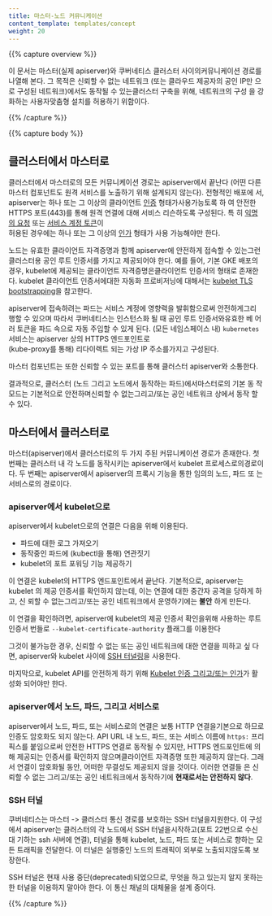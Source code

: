 ```yaml
---
title: 마스터-노드 커뮤니케이션
content_template: templates/concept
weight: 20
---
```


{{% capture overview %}}

이 문서는 마스터(실제 apiserver)와 쿠버네티스 클러스터 사이의커뮤니케이션 경로를
나열해 본다. 그 목적은 신뢰할 수 없는 네트워크 (또는 클라우드 제공자의 공인 IP만
으로 구성된 네트워크)에서도 동작될 수 있는클러스터 구축을 위해, 네트워크의 구성
을 강화하는 사용자맞춤형 설치를 허용하기 위함이다.

{{% /capture %}}

{{% capture body %}}

## 클러스터에서 마스터로

클러스터에서 마스터로의 모든 커뮤니케이션 경로는 apiserver에서 끝난다 (어떤 다른
마스터 컴포넌트도 원격 서비스를 노출하기 위해 설계되지 않는다). 전형적인 배포에
서, apiserver는 하나 또는 그 이상의 클라이언트
[인증](/docs/reference/access-authn-authz/authentication/) 형태가사용가능토록 하
여 안전한 HTTPS 포트(443)를 통해 원격 연결에 대해 서비스 리슨하도록 구성된다. 특
히
[익명의 요청](/docs/reference/access-authn-authz/authentication/#anonymous-requests)
또는
[서비스 계정 토큰](/docs/reference/access-authn-authz/authentication/#service-account-tokens)이  
허용된 경우에는 하나 또는 그 이상의
[인가](/docs/reference/access-authn-authz/authorization/) 형태가 사용 가능해야만
한다.

노드는 유효한 클라이언트 자격증명과 함께 apiserver에 안전하게 접속할 수 있는그런
클러스터용 공인 루트 인증서를 가지고 제공되어야 한다. 예를 들어, 기본 GKE 배포의
경우, kubelet에 제공되는 클라이언트 자격증명은클라이언트 인증서의 형태로 존재한
다. kubelet 클라이언트 인증서에대한 자동화 프로비저닝에 대해서는
[kubelet TLS bootstrapping](/docs/reference/command-line-tools-reference/kubelet-tls-bootstrapping/)을
참고한다.

apiserver에 접속하려는 파드는 서비스 계정에 영향력을 발휘함으로써 안전하게그리
행할 수 있으며 따라서 쿠버네티스는 인스턴스화 될 때 공인 루트 인증서와유효한 베
어러 토큰을 파드 속으로 자동 주입할 수 있게 된다. (모든 네임스페이스 내)
`kubernetes` 서비스는 apiserver 상의 HTTPS 엔드포인트로  
(kube-proxy를 통해) 리다이렉트 되는 가상 IP 주소를가지고 구성된다.

마스터 컴포넌트는 또한 신뢰할 수 있는 포트를 통해 클러스터 apiserver와 소통한다.

결과적으로, 클러스터 (노드 그리고 노드에서 동작하는 파드)에서마스터로의 기본 동
작 모드는 기본적으로 안전하며신뢰할 수 없는그리고/또는 공인 네트워크 상에서 동작
할 수 있다.

## 마스터에서 클러스터로

마스터(apiserver)에서 클러스터로의 두 가지 주된 커뮤니케이션 경로가 존재한다. 첫
번째는 클러스터 내 각 노드를 동작시키는 apiserver에서 kubelet 프로세스로의경로이
다. 두 번째는 apiserver에서 apiserver의 프록시 기능을 통한 임의의 노드, 파드 또
는 서비스로의 경로이다.

### apiserver에서 kubelet으로

apiserver에서 kubelet으로의 연결은 다음을 위해 이용된다.

- 파드에 대한 로그 가져오기
- 동작중인 파드에 (kubectl을 통해) 연관짓기
- kubelet의 포트 포워딩 기능 제공하기

이 연결은 kubelet의 HTTPS 엔드포인트에서 끝난다. 기본적으로, apiserver는 kubelet
의 제공 인증서를 확인하지 않는데, 이는 연결에 대한 중간자 공격을 당하게 하고, 신
뢰할 수 없는그리고/또는 공인 네트워크에서 운영하기에는 **불안** 하게 만든다.

이 연결을 확인하려면, apiserver에 kubelet의 제공 인증서 확인을위해 사용하는 루트
인증서 번들로 `--kubelet-certificate-authority` 플래그를 이용한다

그것이 불가능한 경우, 신뢰할 수 없는 또는 공인 네트워크에 대한 연결을 피하고 싶
다면, apiserver와 kubelet 사이에
[SSH 터널링](/ko/docs/concepts/architecture/master-node-communication/#ssh-터널)을
사용한다.

마지막으로, kubelet API를 안전하게 하기 위해
[Kubelet 인증 그리고/또는 인가](/docs/admin/kubelet-authentication-authorization/)가
활성화 되어야만 한다.

### apiserver에서 노드, 파드, 그리고 서비스로

apiserver에서 노드, 파드, 또는 서비스로의 연결은 보통 HTTP 연결을기본으로 하므로
인증도 암호화도 되지 않는다. API URL 내 노드, 파드, 또는 서비스 이름에 `https:`
프리픽스를 붙임으로써 안전한 HTTPS 연결로 동작될 수 있지만, HTTPS 엔드포인트에
의해 제공되는 인증서를 확인하지 않으며클라이언트 자격증명 또한 제공하지 않는다.
그래서 연결이 암호화될 동안, 어떠한 무결성도 제공되지 않을 것이다. 이러한 연결들
은 신뢰할 수 없는 그리고/또는 공인 네트워크에서 동작하기에 **현재로서는 안전하지
않다**.

### SSH 터널

쿠버네티스는 마스터 -> 클러스터 통신 경로를 보호하는 SSH 터널을지원한다. 이 구성
에서 apiserver는 클러스터의 각 노드에서 SSH 터널을시작하고(포트 22번으로 수신 대
기하는 ssh 서버에 연결), 터널을 통해 kubelet, 노드, 파드 또는 서비스로 향하는 모
든 트래픽을 전달한다. 이 터널은 실행중인 노드의 트래픽이 외부로 노출되지않도록
보장한다.

SSH 터널은 현재 사용 중단(deprecated)되었으므로, 무엇을 하고 있는지 알지 못하는
한 터널을 이용하지 말아야 한다. 이 통신 채널의 대체물을 설계 중이다.

{{% /capture %}}
